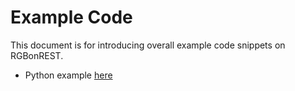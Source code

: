 # Example Code
This document is for introducing overall example code snippets on RGBonREST.

- Python example [here](https://github.com/gooday2die/RgbOnRest/tree/main/GitHub/examples/python.md)